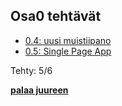 ## Osa0 tehtävät

- [0.4: uusi muistiipano](4.md)
- [0.5: Single Page App](5.md)

Tehty: 5/6

**[palaa juureen](../README.md)**
